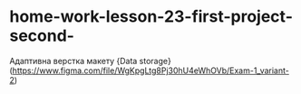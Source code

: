 # home-work-lesson-23-first-project-second-
Адаптивна верстка макету {Data storage}(https://www.figma.com/file/WgKpgLtg8Pj30hU4eWhOVb/Exam-1_variant-2)
